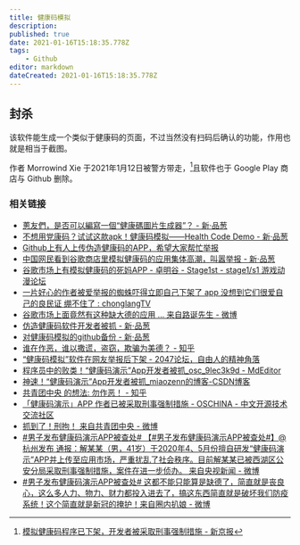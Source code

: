 ```yaml
---
title: 健康码模拟
description: 
published: true
date: 2021-01-16T15:18:35.778Z
tags:
    - Github
editor: markdown
dateCreated: 2021-01-16T15:18:35.778Z
---
```


## 封杀

该软件能生成一个类似于健康码的页面，不过当然没有扫码后确认的功能，作用也就是相当于截图。

作者 Morrowind Xie 于2021年1月12日被警方带走，[^hcd_time]且软件也于 Google Play 商店与 Github 删除。

[^hcd_time]: [模拟健康码程序已下架，开发者被采取刑事强制措施 - 新京报](https://archive.is/M3Bd4 "https://www.bjnews.com.cn/detail/161060252615782.html")

### 相关链接

+ [蔥友們，是否可以編寫一個“健康碼圖片生成器”？ - 新·品葱](https://web.archive.org/web/20210116031149/https://pincong.rocks/article/19740)
+ [不想用党康码？试试这款apk！健康码模拟——Health Code Demo - 新·品葱](https://web.archive.org/web/20210112005824/https://pincong.rocks/article/24703)
+ [Github上有人上传伪造健康码的APP，希望大家帮忙举报](https://web.archive.org/web/20210114032549/https://www.douban.com/group/topic/207950201/)
+ [中国网民看到谷歌商店里模拟健康码的应用集体高潮，叫嚣举报 - 新·品葱](https://web.archive.org/web/20210112165512/https://pincong.rocks/article/28447)
+ [谷歌市场上有模拟健康码的死妈APP - 卓明谷 - Stage1st - stage1/s1 游戏动漫论坛](https://web.archive.org/web/20210111211240/https://bbs.saraba1st.com/2b/thread-1982335-1-1.html)
+ [一片好心的作者被爱举报的蜘蛛吓得立即自己下架了 app 没想到它们很爱自己的良民证 绷不住了 : chonglangTV](https://web.archive.org/web/20210113055942if_/https://www.reddit.com/r/chonglangTV/comments/kvkl13)
+ [谷歌市场上面竟然有这种缺大德的应用 ... 来自路诞先生 - 微博](https://archive.vn/FP1z5 "https://weibo.com/5103458366/JCJ9fzQkr")
+ [仿造健康码软件开发者被抓 - 新·品葱](https://web.archive.org/web/20210116030056/https://pincong.rocks/article/28532)
+ [对健康码模拟的github备份 - 新·品葱](https://web.archive.org/web/20210116031948/https://pincong.rocks/article/28499)
+ [谁在作恶，谁以撒谎，盗窃，欺骗为美德？ - 知乎](https://web.archive.org/web/20210116034431/https://zhuanlan.zhihu.com/p/343867171)
+ [“健康码模拟”软件在网友举报后下架 - 2047论坛，自由人的精神角落](https://web.archive.org/web/20210116015900/https://2047.name/t/10615)
+ [程序员中的败类！“健康码演示”App开发者被抓_osc_9lec3k9d - MdEditor](https://web.archive.org/web/20210116115426/https://www.mdeditor.tw/pl/g60J)
+ [神速！“健康码演示”App开发者被抓_miaozenn的博客-CSDN博客](https://web.archive.org/web/20210116115430/https://blog.csdn.net/miaozenn/article/details/112643599)
+ [共青团中央 的想法: 勿作恶！ - 知乎](https://archive.is/0aDXf "https://www.zhihu.com/pin/1332330654722547712")
+ [「健康码演示」APP 作者已被采取刑事强制措施 - OSCHINA - 中文开源技术交流社区](https://web.archive.org/web/20210116031545/https://www.oschina.net/news/126307/health-code-demo-removed)
+ [抓到了！刑拘！ 来自共青团中央 - 微博](https://archive.is/mnBN1)
+ [\#男子发布健康码演示APP被查处# 【#男子发布健康码演示APP被查处#】@杭州发布 通报：解某某（男，41岁）于2020年4、5月份擅自研发“健康码演示”APP并上传至应用市场，严重扰乱了社会秩序。目前解某某已被西湖区公安分局采取刑事强制措施，案件在进一步侦办。 来自央视新闻 - 微博](https://archive.is/x9BZ0)
+ [\#男子发布健康码演示APP被查处# 这都不能只能算是缺德了，简直就是丧良心，这么多人力、物力、财力都投入进去了，搞这东西简直就是破坏我们防疫系统！这个简直就是新冠的掩护！ ​​​​  来自圈内扒娘 - 微博](https://archive.is/QbAf9)

<!-- [GitHub - XJP-GIT/HealthCode: 健康码演示](https://web.archive.org/web/20210116033039/https://github.com/XJP-GIT/HealthCode) -->
